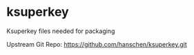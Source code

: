 # ksuperkey
Ksuperkey files needed for packaging

Upstream Git Repo:
https://github.com/hanschen/ksuperkey.git
